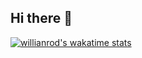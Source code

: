 ## Hi there 👋

[![willianrod's wakatime stats](https://github-readme-stats.vercel.app/api/wakatime?dohyun123=[do-hyun123])](https://wakatime.com/@jogilsang)
